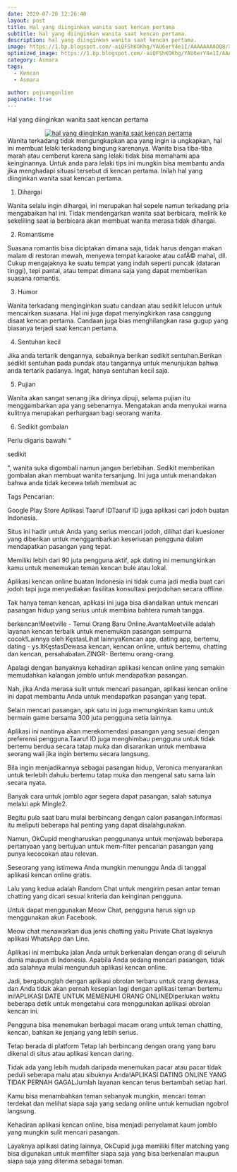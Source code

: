 ```yaml
---
date: 2020-07-20 12:26:40
layout: post
title: Hal yang diinginkan wanita saat kencan pertama
subtitle: hal yang diinginkan wanita saat kencan pertama.
description: hal yang diinginkan wanita saat kencan pertama.
image: https://1.bp.blogspot.com/-aiQFShKOKhg/YAU6erY4e1I/AAAAAAAAOQ8/XBOJPAbLiFg2y3ZQ-cPjpMdyXs1FbtyugCLcBGAsYHQ/s150/hal-yang-diinginkan-wanita-saat-kencan-pertama.jpg
optimized_image: https://1.bp.blogspot.com/-aiQFShKOKhg/YAU6erY4e1I/AAAAAAAAOQ8/XBOJPAbLiFg2y3ZQ-cPjpMdyXs1FbtyugCLcBGAsYHQ/s150/hal-yang-diinginkan-wanita-saat-kencan-pertama.jpg
category: Asmara
tags:
  - Kencan
  - Asmara
  
author: pejuangonlien
paginate: true
---
```


Hal yang diinginkan wanita saat kencan pertama
<div class="separator" style="clear: both; text-align: center;"><a href="https://1.bp.blogspot.com/-aiQFShKOKhg/YAU6erY4e1I/AAAAAAAAOQ8/XBOJPAbLiFg2y3ZQ-cPjpMdyXs1FbtyugCLcBGAsYHQ/s150/hal-yang-diinginkan-wanita-saat-kencan-pertama.jpg" style="margin-left: 1em; margin-right: 1em;"><img alt="hal yang diinginkan wanita saat kencan pertama" border="0" data-original-height="150" data-original-width="150" src="https://1.bp.blogspot.com/-aiQFShKOKhg/YAU6erY4e1I/AAAAAAAAOQ8/XBOJPAbLiFg2y3ZQ-cPjpMdyXs1FbtyugCLcBGAsYHQ/s16000/hal-yang-diinginkan-wanita-saat-kencan-pertama.jpg" title="hal yang diinginkan wanita saat kencan pertama" /></a></div>
Wanita terkadang tidak mengungkapkan apa yang ingin ia ungkapkan, hal ini membuat lelaki terkadang bingung karenanya. Wanita bisa tiba-tiba marah atau cemberut karena sang lelaki tidak bisa memahami apa keinginannya. Untuk anda para lelaki tips ini mungkin bisa membantu anda jika menghadapi situasi tersebut di kencan pertama. Inilah hal yang diinginkan wanita saat kencan pertama.

1. Dihargai

Wanita selalu ingin dihargai, ini merupakan hal sepele namun terkadang pria mengabaikan hal ini. Tidak mendengarkan wanita saat berbicara, melirik ke sekeliling saat ia berbicara akan membuat wanita merasa tidak dihargai.

2. Romantisme

Suasana romantis bisa diciptakan dimana saja, tidak harus dengan makan malam di restoran mewah, menyewa tempat karaoke atau cafÃ© mahal, dll. Cukup mengajaknya ke suatu tempat yang indah seperti puncak (dataran tinggi), tepi pantai, atau tempat dimana saja yang dapat memberikan suasana romantis.

3. Humor

Wanita terkadang menginginkan suatu candaan atau sedikit lelucon untuk mencairkan suasana. Hal ini juga dapat menyingkirkan rasa canggung disaat kencan pertama. Candaan juga bias menghilangkan rasa gugup yang biasanya terjadi saat kencan pertama.

4. Sentuhan kecil

Jika anda tertarik dengannya, sebaiknya berikan sedikit sentuhan.Berikan sedikit sentuhan pada pundak atau tangannya untuk menunjukan bahwa anda tertarik padanya. Ingat, hanya sentuhan kecil saja.

5. Pujian

Wanita akan sangat senang jika dirinya dipuji, selama pujian itu menggambarkan apa yang sebenarnya. Mengatakan anda menyukai warna kulitnya merupakan perhargaan bagi seorang wanita.

6. Sedikit gombalan

Perlu digaris bawahi “

sedikit

”, wanita suka digombali namun jangan berlebihan. Sedikit memberikan gombalan akan membuat wanita tersanjung. Ini juga untuk menandakan bahwa anda tidak kecewa telah membuat ac

 Tags Pencarian:

Google Play Store Aplikasi Taaruf IDTaaruf ID juga aplikasi cari jodoh buatan Indonesia.

Situs ini hadir untuk Anda yang serius mencari jodoh, dilihat dari kuesioner yang diberikan untuk menggambarkan keseriusan pengguna dalam mendapatkan pasangan yang tepat.

Memiliki lebih dari 90 juta pengguna aktif, apk dating ini memungkinkan kamu untuk menemukan teman kencan bule atau lokal.

Aplikasi kencan online buatan Indonesia ini tidak cuma jadi media buat cari jodoh tapi juga menyediakan fasilitas konsultasi perjodohan secara offline.

Tak hanya teman kencan, aplikasi ini juga bisa diandalkan untuk mencari pasangan hidup yang serius untuk membina bahtera rumah tangga.

 

berkencan!Meetville - Temui Orang Baru Online.AvantaMeetville adalah layanan kencan terbaik untuk menemukan pasangan sempurna cocok!Lainnya oleh KęstasLihat lainnyaKencan app, dating app, bertemu, dating - ys.ltKęstasDewasa kencan, kencan online, untuk bertemu, chatting dan kencan, persahabatan.ZINGR- Bertemu orang-orang.

Apalagi dengan banyaknya kehadiran aplikasi kencan online yang semakin memudahkan kalangan jomblo untuk mendapatkan pasangan.

Nah, jika Anda merasa sulit untuk mencari pasangan, aplikasi kencan online ini dapat membantu Anda untuk mendapatkan pasangan yang tepat.

Selain mencari pasangan, apk satu ini juga memungkinkan kamu untuk bermain game bersama 300 juta pengguna setia lainnya.

Aplikasi ini nantinya akan merekomendasi pasangan yang sesuai dengan preferensi pengguna.Taaruf ID juga menghimbau pengguna untuk tidak bertemu berdua secara tatap muka dan disarankan untuk membawa seorang wali jika ingin bertemu secara langsung.

Bila ingin menjadikannya sebagai pasangan hidup, Veronica menyarankan untuk terlebih dahulu bertemu tatap muka dan mengenal satu sama lain secara nyata.

Banyak cara untuk jomblo agar segera dapat pasangan, salah satunya melalui apk Mingle2.

Begitu pula saat baru mulai berbincang dengan calon pasangan.Informasi itu meliputi beberapa hal penting yang dapat disalahgunakan.

Namun, OkCupid mengharuskan penggunanya untuk menjawab beberapa pertanyaan yang bertujuan untuk mem-filter pencarian pasangan yang punya kecocokan atau relevan.

Seseorang yang istimewa Anda mungkin menunggu Anda di tanggal aplikasi kencan online gratis.

Lalu yang kedua adalah Random Chat untuk mengirim pesan antar teman chatting yang dicari sesuai kriteria dan keinginan pengguna.

Untuk dapat menggunakan Meow Chat, pengguna harus sign up menggunakan akun Facebook.

Meow chat menawarkan dua jenis chatting yaitu Private Chat layaknya aplikasi WhatsApp dan Line.

Aplikasi ini membuka jalan Anda untuk berkenalan dengan orang di seluruh dunia maupun di Indonesia. Apabila Anda sedang mencari pasangan, tidak ada salahnya mulai mengunduh aplikasi kencan online.

Jadi, bergabunglah dengan aplikasi obrolan terbaru untuk orang dewasa, dan Anda tidak akan pernah kesepian lagi dengan aplikasi teman bertemu ini!APLIKASI DATE UNTUK MEMENUHI ORANG ONLINEDiperlukan waktu beberapa detik untuk mengetahui cara menggunakan aplikasi obrolan kencan ini.

Pengguna bisa menemukan berbagai macam orang untuk teman chatting, kencan, bahkan ke jenjang yang lebih serius.

Tetap berada di platform Tetap lah berbincang dengan orang yang baru dikenal di situs atau aplikasi kencan daring.

Tidak ada yang lebih mudah daripada menemukan pacar atau pacar tidak peduli seberapa malu atau sibuknya Anda!APLIKASI DATING ONLINE YANG TIDAK PERNAH GAGALJumlah layanan kencan terus bertambah setiap hari.

Kamu bisa menambahkan teman sebanyak mungkin, mencari teman terdekat dan melihat siapa saja yang sedang online untuk kemudian ngobrol langsung.

Kehadiran aplikasi kencan online, bisa menjadi penyelamat kaum jomblo yang mungkin sulit mencari pasangan.

Layaknya aplikasi dating lainnya, OkCupid juga memiliki filter matching yang bisa digunakan untuk memfilter siapa saja yang bisa berkenalan maupun siapa saja yang diterima sebagai teman.

